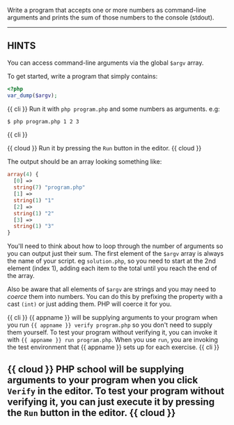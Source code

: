 Write a program that accepts one or more numbers as command-line arguments and prints the sum of those numbers to the console (stdout).

----------------------------------------------------------------------
## HINTS

You can access command-line arguments via the global `$argv` array.

To get started, write a program that simply contains:

```php
<?php
var_dump($argv);
```

{{ cli }}
Run it with `php program.php` and some numbers as arguments. e.g:

```sh
$ php program.php 1 2 3
```

{{ cli }}

{{ cloud }}
Run it by pressing the `Run` button in the editor.
{{ cloud }}

The output should be an array looking something like:

```php
array(4) {
  [0] =>
  string(7) "program.php"
  [1] =>
  string(1) "1"
  [2] =>
  string(1) "2"
  [3] =>
  string(1) "3"
}
```

You'll need to think about how to loop through the number of arguments so you can output just their sum. The first element of the `$argv` array is always the name of your script. eg `solution.php`, so you need to start at the 2nd element (index 1), adding each item to the total until you reach the end of the array.

Also be aware that all elements of `$argv` are strings and you may need to *coerce* them into numbers. You can do this by prefixing the property with a cast `(int)` or just adding them. PHP will coerce it for you.

{{ cli }}
{{ appname }} will be supplying arguments to your program when you run `{{ appname }} verify program.php` so you don't need to supply them yourself. To test your program without verifying it, you can invoke it with `{{ appname }} run program.php`. When you use `run`, you are invoking the test environment that {{ appname }} sets up for each exercise.
{{ cli }}

{{ cloud }}
PHP school will be supplying arguments to your program when you click `Verify` in the editor. To test your program without verifying it, you can just execute it by pressing the `Run` button in the editor.
{{ cloud }}
----------------------------------------------------------------------
